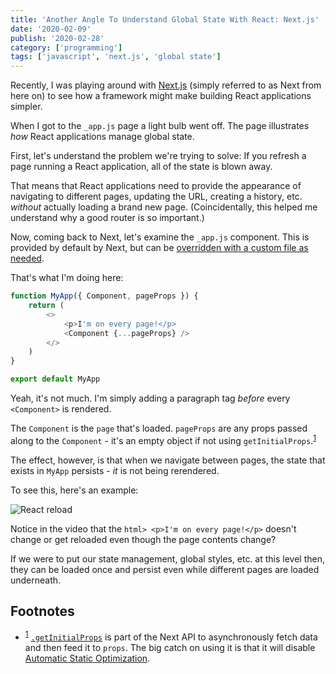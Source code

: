 ```yaml
---
title: 'Another Angle To Understand Global State With React: Next.js'
date: '2020-02-09'
publish: '2020-02-28'
category: ['programming']
tags: ['javascript', 'next.js', 'global state']
---
```


Recently, I was playing around with [Next.js](https://nextjs.org/) (simply referred to as Next from here on) to see how a framework might make building React applications simpler.

When I got to the `_app.js` page a light bulb went off. The page illustrates _how_ React applications manage global state.

First, let's understand the problem we're trying to solve: If you refresh a page running a React application, all of the state is blown away.

That means that React applications need to provide the appearance of navigating to different pages, updating the URL, creating a history, etc. _without_ actually loading a brand new page. (Coincidentally, this helped me understand why a good router is so important.)

Now, coming back to Next, let's examine the `_app.js` component. This is provided by default by Next, but can be [overridden with a custom file as needed](https://nextjs.org/docs/advanced-features/custom-app).

That's what I'm doing here:

```javascript:title=pages/_app.js
function MyApp({ Component, pageProps }) {
    return (
        <>
            <p>I'm on every page!</p>
            <Component {...pageProps} />
        </>
    )
}

export default MyApp
```

Yeah, it's not much. I'm simply adding a paragraph tag _before_ every `<Component>` is rendered.

The `Component` is the `page` that's loaded. `pageProps` are any props passed along to the `Component` - it's an empty object if not using `getInitialProps`.<sup>[1](#foototes)</sup><a id="fn1"></a>

The effect, however, is that when we navigate between pages, the state that exists in `MyApp` persists - _it_ is not being rerendered.

To see this, here's an example:

![React reload](https://media.giphy.com/media/gfkM9D5o7pjHUTjhdC/giphy.gif)

Notice in the video that the `html> <p>I'm on every page!</p>` doesn't change or get reloaded even though the page contents change?

If we were to put our state management, global styles, etc. at this level then, they can be loaded once and persist even while different pages are loaded underneath.

## Footnotes

-   <sup>[1](#fn1)</sup> [`.getInitialProps`](https://nextjs.org/docs/api-reference/data-fetching/getInitialProps) is part of the Next API to asynchronously fetch data and then feed it to `props`. The big catch on using it is that it will disable [Automatic Static Optimization](https://nextjs.org/docs/advanced-features/automatic-static-optimization).
